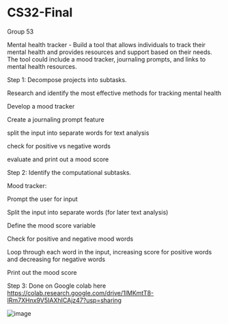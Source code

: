 # CS32-Final
Group 53

Mental health tracker - Build a tool that allows individuals to track their mental health and provides resources and support based on their needs. The tool could include a mood tracker, journaling prompts, and links to mental health resources.

Step 1: Decompose projects into subtasks. 

Research and identify the most effective methods for tracking mental health

Develop a mood tracker

Create a journaling prompt feature

split the input into separate words for text analysis

check for positive vs negative words

evaluate and print out a mood score

Step 2: Identify the computational subtasks. 

Mood tracker:

Prompt the user for input

Split the input into separate words (for later text analysis)

Define the mood score variable

Check for positive and negative mood words

Loop through each word in the input, increasing score for positive words and decreasing for negative words
       
Print out the mood score

Step 3: 
Done on Google colab here https://colab.research.google.com/drive/1IMKmtT8-IRm7XHnx9V5IAXhICAjz47?usp=sharing


![image](https://user-images.githubusercontent.com/129343930/229309904-f615983b-ac4b-45ab-926b-3d6cd924fbc1.png)
